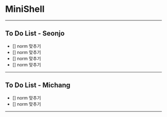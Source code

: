 # MiniShell
---
## To Do List - Seonjo

- [] norm 맞추기
- [] norm 맞추기
- [] norm 맞추기
- [] norm 맞추기
---
## To Do List - Michang
- [] norm 맞추기
- [] norm 맞추기
---